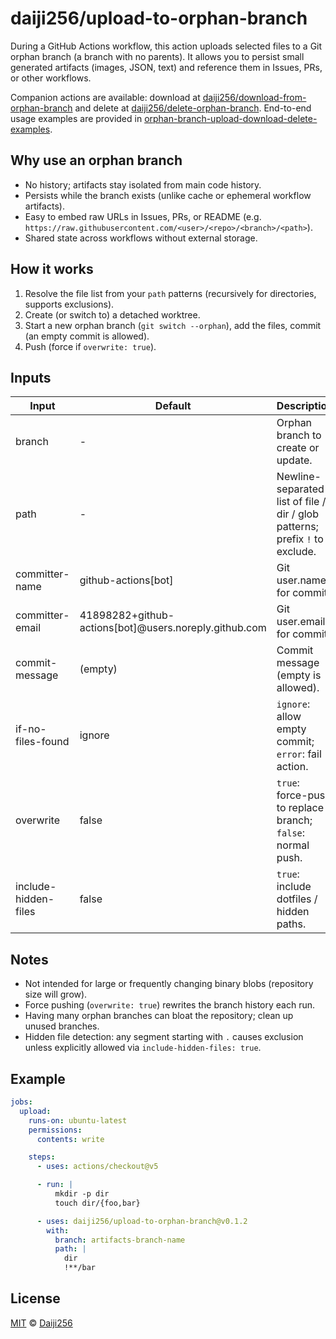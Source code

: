 # daiji256/upload-to-orphan-branch

During a GitHub Actions workflow, this action uploads selected files to a Git orphan branch (a branch with no parents). It allows you to persist small generated artifacts (images, JSON, text) and reference them in Issues, PRs, or other workflows.

Companion actions are available: download at [daiji256/download-from-orphan-branch](https://github.com/Daiji256/download-from-orphan-branch) and delete at [daiji256/delete-orphan-branch](https://github.com/Daiji256/delete-orphan-branch). End-to-end usage examples are provided in [orphan-branch-upload-download-delete-examples](https://github.com/Daiji256/orphan-branch-upload-download-delete-examples).

## Why use an orphan branch

- No history; artifacts stay isolated from main code history.
- Persists while the branch exists (unlike cache or ephemeral workflow artifacts).
- Easy to embed raw URLs in Issues, PRs, or README (e.g. `https://raw.githubusercontent.com/<user>/<repo>/<branch>/<path>`).
- Shared state across workflows without external storage.

## How it works

1. Resolve the file list from your `path` patterns (recursively for directories, supports exclusions).
2. Create (or switch to) a detached worktree.
3. Start a new orphan branch (`git switch --orphan`), add the files, commit (an empty commit is allowed).
4. Push (force if `overwrite: true`).

## Inputs

| Input                | Default                                               | Description                                                                  |
| -------------------- | ----------------------------------------------------- | ---------------------------------------------------------------------------- |
| branch               | -                                                     | Orphan branch to create or update.                                           |
| path                 | -                                                     | Newline-separated list of file / dir / glob patterns; prefix `!` to exclude. |
| committer-name       | github-actions[bot]                                   | Git user.name for commit.                                                    |
| committer-email      | 41898282+github-actions[bot]@users.noreply.github.com | Git user.email for commit.                                                   |
| commit-message       | (empty)                                               | Commit message (empty is allowed).                                           |
| if-no-files-found    | ignore                                                | `ignore`: allow empty commit; `error`: fail action.                          |
| overwrite            | false                                                 | `true`: force-push to replace branch; `false`: normal push.                  |
| include-hidden-files | false                                                 | `true`: include dotfiles / hidden paths.                                     |

## Notes

- Not intended for large or frequently changing binary blobs (repository size will grow).
- Force pushing (`overwrite: true`) rewrites the branch history each run.
- Having many orphan branches can bloat the repository; clean up unused branches.
- Hidden file detection: any segment starting with `.` causes exclusion unless explicitly allowed via `include-hidden-files: true`.

## Example

```yaml
jobs:
  upload:
    runs-on: ubuntu-latest
    permissions:
      contents: write

    steps:
      - uses: actions/checkout@v5

      - run: |
          mkdir -p dir
          touch dir/{foo,bar}

      - uses: daiji256/upload-to-orphan-branch@v0.1.2
        with:
          branch: artifacts-branch-name
          path: |
            dir
            !**/bar
```

## License

[MIT](LICENSE) © [Daiji256](https://github.com/Daiji256)
